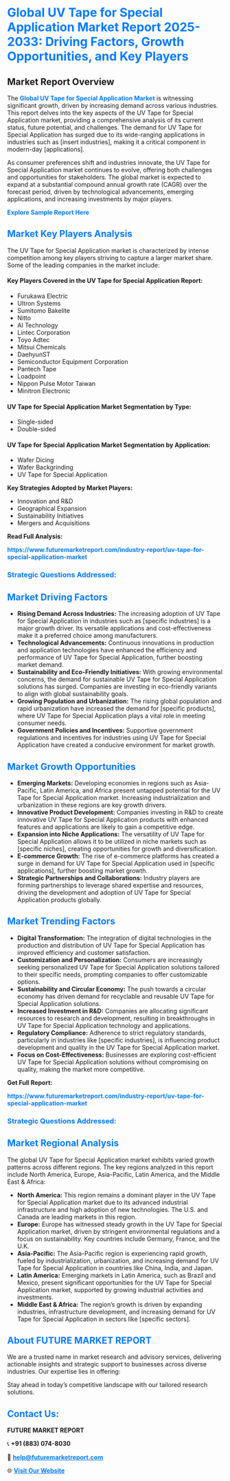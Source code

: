 <h1 style="color: #007BFF;">Global UV Tape for Special Application Market Report 2025-2033: Driving Factors, Growth Opportunities, and Key Players</h1>

<section id="overview">
<h2>Market Report Overview</h2>
<p>The <a href="https://www.futuremarketreport.com/industry-report/uv-tape-for-special-application-market" style="color: #007BFF; text-decoration: none;"><strong>Global UV Tape for Special Application Market</strong></a> is witnessing significant growth, driven by increasing demand across various industries. This report delves into the key aspects of the UV Tape for Special Application market, providing a comprehensive analysis of its current status, future potential, and challenges. The demand for UV Tape for Special Application has surged due to its wide-ranging applications in industries such as [insert industries], making it a critical component in modern-day [applications].</p>
<p>As consumer preferences shift and industries innovate, the UV Tape for Special Application market continues to evolve, offering both challenges and opportunities for stakeholders. The global market is expected to expand at a substantial compound annual growth rate (CAGR) over the forecast period, driven by technological advancements, emerging applications, and increasing investments by major players.</p>
</section>

<section id="overview">
<p><a href="https://www.futuremarketreport.com/request-sample/reportId=113421" style="color: #007BFF; text-decoration: none;"><strong>Explore Sample Report Here</strong></a></p>
</section>

<section id="key-players">
<h2 style="color: #007BFF;">Market Key Players Analysis</h2>
<p>The UV Tape for Special Application market is characterized by intense competition among key players striving to capture a larger market share. Some of the leading companies in the market include:</p>
<h4>Key Players Covered in the UV Tape for Special Application Report:</h4>
<ul><li>Furukawa Electric</li><li>Ultron Systems</li><li>Sumitomo Bakelite</li><li>Nitto</li><li>AI Technology</li><li>Lintec Corporation</li><li>Toyo Adtec</li><li>Mitsui Chemicals</li><li>DaehyunST</li><li>Semiconductor Equipment Corporation</li><li>Pantech Tape</li><li>Loadpoint</li><li>Nippon Pulse Motor Taiwan</li><li>Minitron Electronic</li></ul>
<h4>UV Tape for Special Application Market Segmentation by Type:</h4>
<ul><li>Single-sided</li><li>Double-sided</li></ul>

<h4>UV Tape for Special Application Market Segmentation by Application:</h4>
<ul><li>Wafer Dicing</li><li>Wafer Backgrinding</li><li>UV Tape for Special Application</li></ul>
<p><strong>Key Strategies Adopted by Market Players:</strong></p>
<ul>
<li>Innovation and R&D</li>
<li>Geographical Expansion</li>
<li>Sustainability Initiatives</li>
<li>Mergers and Acquisitions</li>
</ul>
</section>

<section>
<p><strong>Read Full Analysis: </strong></p><a href="https://www.futuremarketreport.com/industry-report/uv-tape-for-special-application-market" style="color: #007BFF; text-decoration: none;"><strong>https://www.futuremarketreport.com/industry-report/uv-tape-for-special-application-market</strong></a>
<h3 style="color: #007BFF;">Strategic Questions Addressed:</h3>
</section>

<section id="driving-factors">
<h2 style="color: #007BFF;">Market Driving Factors</h2>
<ul>
<li><strong>Rising Demand Across Industries:</strong> The increasing adoption of UV Tape for Special Application in industries such as [specific industries] is a major growth driver. Its versatile applications and cost-effectiveness make it a preferred choice among manufacturers.</li>
<li><strong>Technological Advancements:</strong> Continuous innovations in production and application technologies have enhanced the efficiency and performance of UV Tape for Special Application, further boosting market demand.</li>
<li><strong>Sustainability and Eco-Friendly Initiatives:</strong> With growing environmental concerns, the demand for sustainable UV Tape for Special Application solutions has surged. Companies are investing in eco-friendly variants to align with global sustainability goals.</li>
<li><strong>Growing Population and Urbanization:</strong> The rising global population and rapid urbanization have increased the demand for [specific products], where UV Tape for Special Application plays a vital role in meeting consumer needs.</li>
<li><strong>Government Policies and Incentives:</strong> Supportive government regulations and incentives for industries using UV Tape for Special Application have created a conducive environment for market growth.</li>
</ul>
</section>

<section id="growth-opportunities">
<h2 style="color: #007BFF;">Market Growth Opportunities</h2>
<ul>
<li><strong>Emerging Markets:</strong> Developing economies in regions such as Asia-Pacific, Latin America, and Africa present untapped potential for the UV Tape for Special Application market. Increasing industrialization and urbanization in these regions are key growth drivers.</li>
<li><strong>Innovative Product Development:</strong> Companies investing in R&D to create innovative UV Tape for Special Application products with enhanced features and applications are likely to gain a competitive edge.</li>
<li><strong>Expansion into Niche Applications:</strong> The versatility of UV Tape for Special Application allows it to be utilized in niche markets such as [specific niches], creating opportunities for growth and diversification.</li>
<li><strong>E-commerce Growth:</strong> The rise of e-commerce platforms has created a surge in demand for UV Tape for Special Application used in [specific applications], further boosting market growth.</li>
<li><strong>Strategic Partnerships and Collaborations:</strong> Industry players are forming partnerships to leverage shared expertise and resources, driving the development and adoption of UV Tape for Special Application products globally.</li>
</ul>
</section>

<section id="trending-factors">
<h2 style="color: #007BFF;">Market Trending Factors</h2>
<ul>
<li><strong>Digital Transformation:</strong> The integration of digital technologies in the production and distribution of UV Tape for Special Application has improved efficiency and customer satisfaction.</li>
<li><strong>Customization and Personalization:</strong> Consumers are increasingly seeking personalized UV Tape for Special Application solutions tailored to their specific needs, prompting companies to offer customizable options.</li>
<li><strong>Sustainability and Circular Economy:</strong> The push towards a circular economy has driven demand for recyclable and reusable UV Tape for Special Application solutions.</li>
<li><strong>Increased Investment in R&D:</strong> Companies are allocating significant resources to research and development, resulting in breakthroughs in UV Tape for Special Application technology and applications.</li>
<li><strong>Regulatory Compliance:</strong> Adherence to strict regulatory standards, particularly in industries like [specific industries], is influencing product development and quality in the UV Tape for Special Application market.</li>
<li><strong>Focus on Cost-Effectiveness:</strong> Businesses are exploring cost-efficient UV Tape for Special Application solutions without compromising on quality, making the market more competitive.</li>
</ul>
</section>

<section>
<p><strong>Get Full Report: </strong></p><a href="https://www.futuremarketreport.com/industry-report/uv-tape-for-special-application-market" style="color: #007BFF; text-decoration: none;"><strong>https://www.futuremarketreport.com/industry-report/uv-tape-for-special-application-market</strong></a>
<h3 style="color: #007BFF;">Strategic Questions Addressed:</h3>
</section>


<section id="regional-analysis">
<h2 style="color: #007BFF;">Market Regional Analysis</h2>
<p>The global UV Tape for Special Application market exhibits varied growth patterns across different regions. The key regions analyzed in this report include North America, Europe, Asia-Pacific, Latin America, and the Middle East & Africa:</p>
<ul>
<li><strong>North America:</strong> This region remains a dominant player in the UV Tape for Special Application market due to its advanced industrial infrastructure and high adoption of new technologies. The U.S. and Canada are leading markets in this region.</li>
<li><strong>Europe:</strong> Europe has witnessed steady growth in the UV Tape for Special Application market, driven by stringent environmental regulations and a focus on sustainability. Key countries include Germany, France, and the U.K.</li>
<li><strong>Asia-Pacific:</strong> The Asia-Pacific region is experiencing rapid growth, fueled by industrialization, urbanization, and increasing demand for UV Tape for Special Application in countries like China, India, and Japan.</li>
<li><strong>Latin America:</strong> Emerging markets in Latin America, such as Brazil and Mexico, present significant opportunities for the UV Tape for Special Application market, supported by growing industrial activities and investments.</li>
<li><strong>Middle East & Africa:</strong> The region’s growth is driven by expanding industries, infrastructure development, and increasing demand for UV Tape for Special Application in sectors like [specific sectors].</li>
</ul>
</section>

<footer>
<h2 style="color: #007BFF;">About FUTURE MARKET REPORT</h2>
<p>We are a trusted name in market research and advisory services, delivering actionable insights and strategic support to businesses across diverse industries. Our expertise lies in offering:</p>

<p>Stay ahead in today’s competitive landscape with our tailored research solutions.</p>

<h2 style="color: #007BFF;">Contact Us:</h2>
<p><strong>FUTURE MARKET REPORT</strong></p>
<p>📞 <strong>+91 (883) 074-8030</strong></p>
<p>📧 <strong><a href="mailto:help@futuremarketreport.com" style="color: #007BFF;">help@futuremarketreport.com</a></strong></p>
<p>🌐 <strong><a href="https://www.futuremarketreport.com/" style="color: #007BFF;">Visit Our Website</a></strong></p>
</footer>